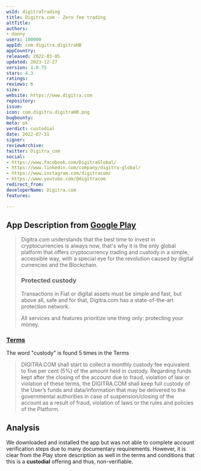 ```yaml
---
wsId: digitraTrading
title: Digitra.com - Zero fee trading
altTitle: 
authors:
- danny
users: 100000
appId: com.digitra.digitraHB
appCountry: 
released: 2022-03-05
updated: 2023-12-27
version: 1.0.75
stars: 4.3
ratings: 
reviews: 6
size: 
website: https://www.digitra.com
repository: 
issue: 
icon: com.digitra.digitraHB.png
bugbounty: 
meta: ok
verdict: custodial
date: 2022-07-31
signer: 
reviewArchive: 
twitter: Digitra_com
social:
- https://www.facebook.com/DigitraGlobal/
- https://www.linkedin.com/company/digitra-global/
- https://www.instagram.com/digitracom/
- https://www.youtube.com/@digitracom
redirect_from: 
developerName: Digitra.com
features: 

---
```


## App Description from [Google Play](https://play.google.com/store/apps/details?id=com.digitra.digitraHB) 

> Digitra.com understands that the best time to invest in cryptocurrencies is always now, that's why it is the only global platform that offers cryptocurrency trading and custody in a simple, accessible way, with a special eye for the revolution caused by digital currencies and the Blockchain.
>
> ### Protected custody
>
> Transactions in Fiat or digital assets must be simple and fast, but above all, safe and for that, Digitra.com has a state-of-the-art protection network.
>
> All services and features prioritize one thing only: protecting your money.

### [Terms](https://intercom.help/digitraglobal/en/articles/6155807-terms-of-use)

The word "custody" is found 5 times in the Terms

> DIGITRA.COM shall start to collect a monthly custody fee equivalent to five per cent (5%) of the amount held in custody. Regarding funds kept after the closing of the account due to fraud, violation of law or violation of these terms, the DIGITRA.COM shall keep full custody of the User’s funds and data/information that may be delivered to the governmental authorities in case of suspension/closing of the account as a result of fraud, violation of laws or the rules and policies of the Platform.

## Analysis 

We downloaded and installed the app but was not able to complete account verification steps due to many documentary requirements. However, it is clear from the Play store description as well in the terms and conditions that this is a **custodial** offering and thus, non-verifiable. 